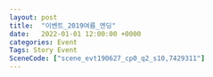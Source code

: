 ```yaml
---
layout: post
title:  "이벤트_2019여름_엔딩"
date:   2022-01-01 12:00:00 +0000
categories: Event
Tags: Story Event
SceneCode: ["scene_evt190627_cp0_q2_s10,7429311"]
---
```


